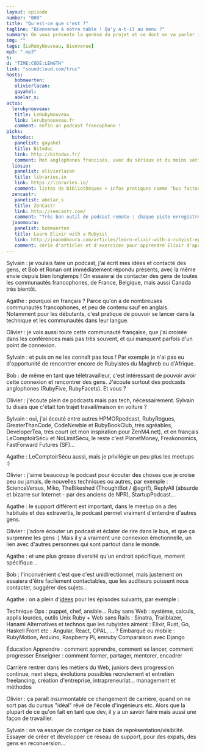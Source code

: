 ```yaml
---
layout: episode
number: "000"
title: "Qu'est-ce que c'est ?"
tagline: "Bienvenue à notre table ! Qu'y a-t-il au menu ?"
summary: On vous présente la genèse du projet et ce dont on va parler ici.
img: ""
tags: [LeRubyNouveau, Bienvenue]
mp3: ".mp3"
s:
d: "TIME:CODE:LENGTH"
link: "soundcloud.com/truc"
hosts:
   bobmaerten:
   olivierlacan:
   gayahel:
   abelar_s:
actus:
  lerubynouveau:
   title: LeRubyNouveau
   link: lerubynouveau.fr
   comment: enfin un podcast francophone !
picks:
  bitoduc:
   panelist: gayahel
   title: Bitoduc
   link: http://bitoduc.fr/
   comment: Mot anglophones francisés, avec du sérieux et du moins sérieux :)
  libsio:
   panelist: olivierlacan
   title: libraries.io
   link: https://libraries.io/
   comment: listes de bibliothèques + infos pratiques comme "bus factor"
  zencastr:
   panelist: abelar_s
   title: ZenCastr
   link: http://zencastr.com/
   comment: "Très bon outil de podcast remote : chaque piste enregistrée en local et re-synchronisée, et plein d'autres choses. Le son ce n'est pas facile, et zencastr nous enlève beaucoup de soucis là-dedans."
  joaomoura:
   panelist: bobmaerten
   title: Learn Elixir with a Rubyist
   link: http://joaomdmoura.com/articles/learn-elixir-with-a-rubyist-episode-i
   comment: série d'articles et d'exercices pour apprendre Elixir d'après les habitudes des rubyistes.
---
```

Sylvain : je voulais faire un podcast, j'ai écrit mes idées et contacté des gens, et Bob et Ronan ont immédiatement répondu présents, avec la même envie depuis bien longtemps !
On essaierai de contacter des gens de toutes les communautés francophones, de France, Belgique, mais aussi Canada très bientôt.

Agathe : pourquoi en français ? Parce qu'on a de nombreuses communautés francophones, et peu de contenu sauf en anglais. Notamment pour les débutants, c'est pratique de pouvoir se lancer dans la technique et les communautés dans leur langue.

Olivier : je vois aussi toute cette communauté française, que j'ai croisée dans les conférences mais pas très souvent, et qui manquent parfois d'un point de connexion.

Sylvain : et puis on ne les connaît pas tous !
Par exemple je n'ai pas eu d'opportunité de rencontrer encore de Rubyistes du Maghreb ou d'Afrique.

Bob : de même en tant que télétravailleur, c'est intéressant de pouvoir avoir cette connexion et rencontrer des gens. J'écoute surtout des podcasts anglophones (RubyFive, RubyFacets). Et vous ?

Olivier : j'écoute plein de podcasts mais pas tech, nécessairement.
Sylvain tu disais que c'était ton trajet travail/maison en voiture ?

Sylvain : oui, j'ai écouté entre autres HPMORpodcast, RubyRogues, GreaterThanCode, CodeNewbie et RubyBookClub, très agréables,
DeveloperTea, très court (et mon inspiration pour ZenM4.net),
et en français LeComptoirSécu et NoLimitSécu,
le reste c'est PlanetMoney, Freakonomics, FastForward Futures (SF)...

Agathe : LeComptoirSécu aussi, mais je privilégie un peu plus les meetups :)

Olivier : j'aime beaucoup le podcast pour écouter des choses
que je croise peu ou jamais, de nouvelles techniques ou autres, par exemple :
ScienceVersus, Miko, TheBikeshed (ThoughtBot / @sgrif), 
ReplyAll (absurde et bizarre sur Internet - par des anciens de NPR),
StartupPodcast...

Agathe : le support différent est important, dans le meetup on a des habitués
et des extravertis, le podcast permet vraiment d'entendre d'autres gens.

Olivier : j'adore écouter un podcast et éclater de rire dans le bus,
et que ça surprenne les gens :) Mais il y a vraiment une connexion
émotionnelle, un lien avec d'autres personnes qui sont partout dans le monde.

Agathe : et une plus grosse diversité qu'un endroit spécifique, moment spécifique...

Bob : l'inconvénient c'est que c'est unidirectionnel, mais justement on essaiera d'être facilement contactables, que les auditeurs puissent nous contacter, suggérer des sujets...

Agathe : on a plein d'[idées](https://github.com/LeRubyNouveau/lerubynouveau.github.io/blob/master/id%C3%A9es.md) pour les épisodes suivants, par exemple :

Technique
    Ops : puppet, chef, ansible...
    Ruby sans Web : système, calculs, applis lourdes, outils Unix
    Ruby + Web sans Rails : Sinatra, Trailblazer, Hanami
    Alternatives et technos que les rubyistes aiment : Elixir, Rust, Go, Haskell
    Front etc : Angular, React, OPAL, ... ?
    Embarqué ou mobile : RubyMotion, Arduino, Raspberry Pi, emruby
    Comparaison avec Django

Éducation
    Apprendre : comment apprendre, comment se lancer, comment progresser
    Enseigner : comment former, partager, mentorer, encadrer

Carrière
    rentrer dans les métiers du Web, juniors devs
    progression continue, next steps, évolutions possibles
    recrutement et entretien
    freelancing, création d'entreprise, intrapreneuriat...
    management et méthodos


Olivier : ça paraît insurmontable ce changement de carrière,
quand on ne sort pas du cursus "idéal" rêvé de l'école d'ingénieurs etc.
Alors que la plupart de ce qu'on fait en tant que dev, il y a un savoir
faire mais aussi une façon de travailler.

Sylvain : on va essayer de corriger ce biais de représentation/visibilité.
Essayer de créer et développer ce réseau de support, pour des expats,
des gens en reconversion...

